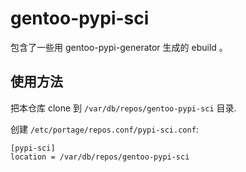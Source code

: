 # gentoo-pypi-sci

包含了一些用 gentoo-pypi-generator 生成的 ebuild 。

## 使用方法

把本仓库 clone 到 `/var/db/repos/gentoo-pypi-sci` 目录.

创建 `/etc/portage/repos.conf/pypi-sci.conf`:

```
[pypi-sci]
location = /var/db/repos/gentoo-pypi-sci
```
